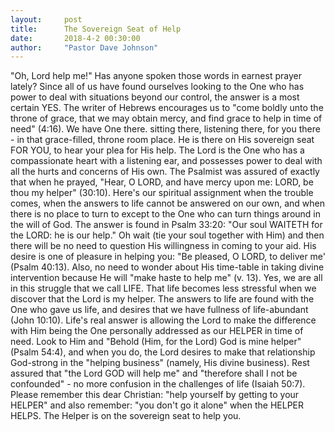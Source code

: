 ```yaml
---
layout:     post
title:      The Sovereign Seat of Help
date:       2018-4-2 00:30:00
author:     "Pastor Dave Johnson"
---
```


"Oh, Lord help me!" Has anyone spoken those words in earnest prayer lately? Since all of us have found ourselves looking to the One who has power to deal with situations beyond our control, the answer is a most certain YES. The writer of Hebrews encourages us to "come boldly unto the throne of grace, that we may obtain mercy, and find grace to help in time of need" (4:16). We have One there. sitting there, listening there, for you there - in that grace-filled, throne room place. He is there on His sovereign seat FOR YOU, to hear your plea for His help. The Lord is the One who has a compassionate heart with a listening ear, and possesses power to deal with all the hurts and concerns of His own. The Psalmist was assured of exactly that when he prayed, "Hear, O LORD, and have mercy upon me: LORD, be thou my helper" (30:10). Here's our spiritual assignment when the trouble comes, when the answers to life cannot be answered on our own, and when there is no place to turn to except to the One who can turn things around in the will of God. The answer is found in Psalm 33:20: "Our soul WAITETH for the LORD: he is our help." Oh wait (tie your soul together with Him) and then there will be no need to question His willingness in coming to your aid. His desire is one of pleasure in helping you: "Be pleased, O LORD, to deliver me' (Psalm 40:13). Also, no need to wonder about His time-table in taking divine intervention because He will "make haste to help me" (v. 13). Yes, we are all in this struggle that we call LIFE. That life becomes less stressful when we discover that the Lord is my helper. The answers to life are found with the One who gave us life, and desires that we have fullness of life-abundant (John 10:10). Life's real answer is allowing the Lord to make the difference with Him being the One personally addressed as our HELPER in time of need. Look to Him and "Behold (Him, for the Lord) God is mine helper" (Psalm 54:4), and when you do, the Lord desires to make that relationship God-strong in the "helping business" (namely, His divine business). Rest assured that "the Lord GOD will help me" and "therefore shall I not be confounded" - no more confusion in the challenges of life (Isaiah 50:7). Please remember this dear Christian: "help yourself by getting to your HELPER" and also remember: "you don't go it alone" when the HELPER HELPS. The Helper is on the sovereign seat to help you.

